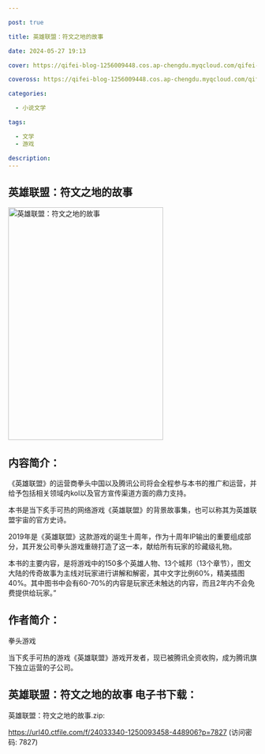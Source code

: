 ```yaml
---

post: true

title: 英雄联盟：符文之地的故事

date: 2024-05-27 19:13

cover: https://qifei-blog-1256009448.cos.ap-chengdu.myqcloud.com/qifei-blog/6634ab080ea9cb1403895b46.jpg

coveross: https://qifei-blog-1256009448.cos.ap-chengdu.myqcloud.com/qifei-blog/6634ab080ea9cb1403895b46.jpg

categories:

  - 小说文学

tags:

  - 文学
  - 游戏

description:
---
```


## 英雄联盟：符文之地的故事
<img alt="英雄联盟：符文之地的故事 " class="aligncenter loaded" data-was-processed="true" decoding="async" fetchpriority="high" height="471" src="https://qifei-blog-1256009448.cos.ap-chengdu.myqcloud.com/qifei-blog/6634ab080ea9cb1403895b46.jpg " style="cursor: zoom-in;" width="314"/>

## 内容简介：

《英雄联盟》的运营商拳头中国以及腾讯公司将会全程参与本书的推广和运营，并给予包括相关领域内kol以及官方宣传渠道方面的鼎力支持。

本书是当下炙手可热的网络游戏《英雄联盟》的背景故事集，也可以称其为英雄联盟宇宙的官方史诗。

2019年是《英雄联盟》这款游戏的诞生十周年，作为十周年IP输出的重要组成部分，其开发公司拳头游戏重磅打造了这一本，献给所有玩家的珍藏级礼物。

本书的主要内容，是将游戏中的150多个英雄人物、13个城邦（13个章节），图文大陆的传奇故事为主线对玩家进行讲解和解密，其中文字比例60%，精美插图40%。其中图书中会有60-70%的内容是玩家还未触达的内容，而且2年内不会免费提供给玩家。”

## 作者简介：

拳头游戏

当下炙手可热的游戏《英雄联盟》游戏开发者，现已被腾讯全资收购，成为腾讯旗下独立运营的子公司。

## 英雄联盟：符文之地的故事 电子书下载：
英雄联盟：符文之地的故事.zip: 

https://url40.ctfile.com/f/24033340-1250093458-448906?p=7827 (访问密码: 7827)
